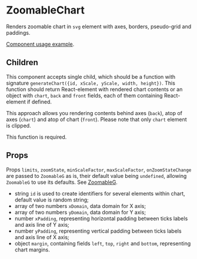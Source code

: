 # ZoomableChart

Renders zoomable chart in `svg` element with axes, borders, pseudo-grid and paddings.

[Component usage example](../../src/examples/ZoomableChartDemo.jsx).

## Children

This component accepts single child, which should be a function with signature `generateChart({id, xScale, yScale, width, height})`. This function should return React-element with rendered chart contents or an object with `chart`, `back` and `front` fields, each of them containing React-element if defined.

This approach allows you rendering contents behind axes (`back`), atop of axes (`chart`) and atop of chart (`front`). Please note that only `chart` element is clipped.

This function is required.

## Props

Props `limits`, `zoomState`, `minScaleFactor`, `maxScaleFactor`, `onZoomStateChange` are passed to `ZoomableG` as is, their default value being `undefined`, allowing `ZoomableG` to use its defaults. See [ZoomableG](./ZoomableG.md).

- string `id` is used to create identifiers for several elements within chart, default value is random string;
- array of two numbers `xDomain`, data domain for X axis;
- array of two numbers `yDomain`, data domain for Y axis;
- number `xPadding`, representing horizontal padding between ticks labels and axis line of Y axis;
- number `yPadding`, representing vertical padding between ticks labels and axis line of X axis;
- object `margin`, containing fields `left`, `top`, `right` and `bottom`, representing chart margins.
